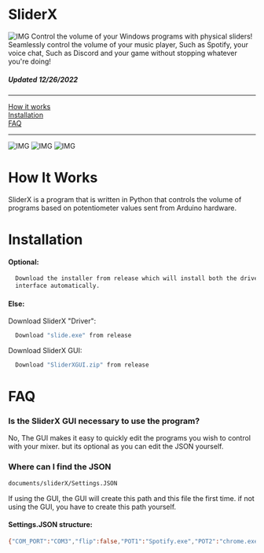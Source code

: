 # SliderX
![IMG](https://i.imgur.com/lTktL4X.png)
Control the volume of your Windows programs with physical sliders!
Seamlessly control the volume of your music player, Such as Spotify, your voice chat, Such as Discord and your game
without stopping whatever you're doing!
##### Updated 12/26/2022

------------
[How it works](#how-it-works) <br />
[Installation](#installation) <br />
[FAQ](#faq)

------------




![IMG](https://i.imgur.com/CNiqJJr.png)
![IMG](https://i.imgur.com/A8xBqW0.png)
![IMG](https://i.imgur.com/W9QA54D.png)



# How It Works
SliderX is a program that is written in Python that controls the volume of programs based on
potentiometer values sent from Arduino hardware.



# Installation

#### Optional:

```bash
  Download the installer from release which will install both the driver and the GUI
  interface automatically.
```
#### Else:
Download SliderX "Driver":

```bash
  Download "slide.exe" from release
```
Download SliderX GUI:

```bash
  Download "SliderXGUI.zip" from release
```

    
# FAQ

### Is the SliderX GUI necessary to use the program?

No, The GUI makes it easy to quickly edit the programs you wish to control with your mixer.
but its optional as you can edit the JSON yourself.

### Where can I find the JSON
```bash
documents/sliderX/Settings.JSON
```
If using the GUI, the GUI will create this path and this file the first time.
if not using the GUI, you have to create this path yourself.
#### Settings.JSON structure:
```bash
{"COM_PORT":"COM3","flip":false,"POT1":"Spotify.exe","POT2":"chrome.exe, firefox.exe","POT3":"Discord.exe","POT4":"example.exe, example2.exe"}
```

